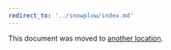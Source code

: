 ```yaml
---
redirect_to: '../snowplow/index.md'
---
```


This document was moved to [another location](../snowplow/index.md).

<!-- This redirect file can be deleted after April 1, 2021. -->
<!-- Before deletion, see: https://docs.gitlab.com/ee/development/documentation/#move-or-rename-a-page -->
